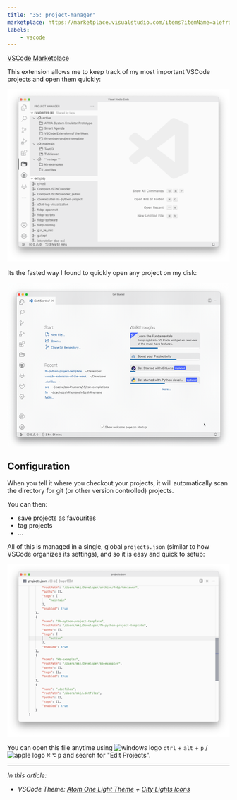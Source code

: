 ```yaml
---
title: "35: project-manager"
marketplace: https://marketplace.visualstudio.com/items?itemName=alefragnani.project-manager
labels:
    - vscode
---
```


[VSCode Marketplace](https://marketplace.visualstudio.com/items?itemName=alefragnani.project-manager)

<!-- Short Description -->

This extension allows me to keep track of my most important VSCode projects and open them quickly:

![project manager in the sidebar](35_project-manager_sidebar.png)

Its the fasted way I found to quickly open any project on my disk:

![project manager quick switch](35_project-manager_quick_switch.gif)

## Configuration

When you tell it where you checkout your projects, it will automatically scan the directory for git (or other version controlled) projects.

You can then:

- save projects as favourites
- tag projects
- ...

All of this is managed in a single, global `projects.json` (similar to how VSCode organizes its settings), and so it is easy and quick to setup:

![project manager config](35_project-manager_config.png)

You can open this file anytime using ![][win] `ctrl` + `alt` + `p` / ![][macos] <kbd>⌘</kbd> <kbd>⌥</kbd> <kbd>p</kbd> and search for "Edit Projects".

---

*In this article:*

- *VSCode Theme: [Atom One Light Theme](https://marketplace.visualstudio.com/items?itemName=akamud.vscode-theme-onelight) + [City Lights Icons](https://marketplace.visualstudio.com/items?itemName=yummygum.city-lights-icon-vsc)*

[macos]: ../../img/apple.svg "apple logo"
[win]: ../../img/win.svg "windows logo"
